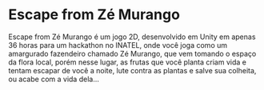 # Escape from Zé Murango
Escape from Zé Murango é um jogo 2D, desenvolvido em Unity em apenas 36 horas para um hackathon no INATEL, onde você joga como um amargurado fazendeiro chamado Zé Murango, que vem tomando o espaço da flora local, porém nesse lugar, as frutas que você planta criam vida e tentam escapar de você a noite, lute contra as plantas e salve sua colheita, ou acabe com a vida dela...
